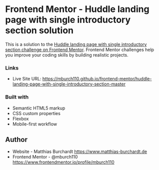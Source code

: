 # Frontend Mentor - Huddle landing page with single introductory section solution

This is a solution to the [Huddle landing page with single introductory section challenge on Frontend Mentor](https://www.frontendmentor.io/challenges/huddle-landing-page-with-a-single-introductory-section-B_2Wvxgi0). Frontend Mentor challenges help you improve your coding skills by building realistic projects.

### Links

- Live Site URL: https://mburch110.github.io/frontend-mentor/huddle-landing-page-with-single-introductory-section-master

### Built with

- Semantic HTML5 markup
- CSS custom properties
- Flexbox
- Mobile-first workflow

## Author

- Website - Matthias Burchardt https://www.matthias-burchardt.de
- Frontend Mentor - @mburch110 https://www.frontendmentor.io/profile/mburch110
